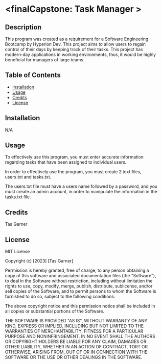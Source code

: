 # <finalCapstone: Task Manager >

## Description

This program was created as a requirement for a Software Engineering Bootcamp by Hyperion Dev. This project aims to allow users to regain control of their days by keeping track of their tasks. This project has modern-day applications in working environments, thus, it would be highly beneficial for managers of large teams.

## Table of Contents

- [Installation](#installation)
- [Usage](#usage)
- [Credits](#credits)
- [License](#license)

## Installation

N/A

## Usage

To effectively use this program, you must enter accurate information regarding tasks that have been assigned to individual users.

In order to effectively use the program, you must create 2 text files, users.txt and tasks.txt.

The users.txt file must have a users name followed by a password, and you must create an admin account, in order to manipulate the information in the tasks.txt file.

## Credits

Tas Garner

## License

MIT License

Copyright (c) [2023] [Tas Garner]

Permission is hereby granted, free of charge, to any person obtaining a copy
of this software and associated documentation files (the "Software"), to deal
in the Software without restriction, including without limitation the rights
to use, copy, modify, merge, publish, distribute, sublicense, and/or sell
copies of the Software, and to permit persons to whom the Software is
furnished to do so, subject to the following conditions:

The above copyright notice and this permission notice shall be included in all
copies or substantial portions of the Software.

THE SOFTWARE IS PROVIDED "AS IS", WITHOUT WARRANTY OF ANY KIND, EXPRESS OR
IMPLIED, INCLUDING BUT NOT LIMITED TO THE WARRANTIES OF MERCHANTABILITY,
FITNESS FOR A PARTICULAR PURPOSE AND NONINFRINGEMENT. IN NO EVENT SHALL THE
AUTHORS OR COPYRIGHT HOLDERS BE LIABLE FOR ANY CLAIM, DAMAGES OR OTHER
LIABILITY, WHETHER IN AN ACTION OF CONTRACT, TORT OR OTHERWISE, ARISING FROM,
OUT OF OR IN CONNECTION WITH THE SOFTWARE OR THE USE OR OTHER DEALINGS IN THE
SOFTWARE.
